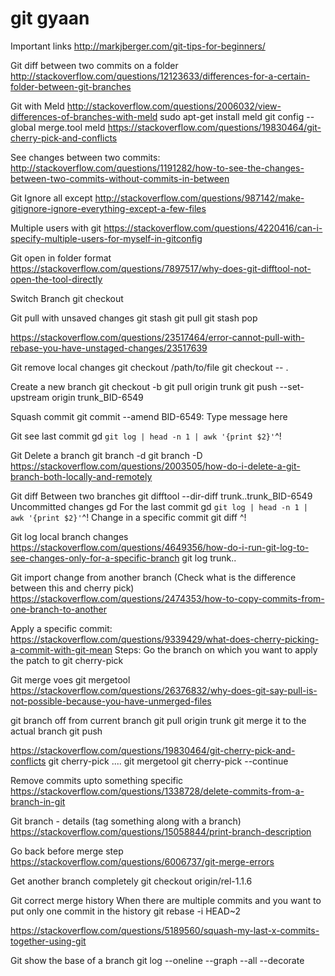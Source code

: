 # git gyaan


Important links
http://markjberger.com/git-tips-for-beginners/

Git diff between two commits on a folder
http://stackoverflow.com/questions/12123633/differences-for-a-certain-folder-between-git-branches

Git with Meld
http://stackoverflow.com/questions/2006032/view-differences-of-branches-with-meld
sudo apt-get install meld
git config --global merge.tool meld
https://stackoverflow.com/questions/19830464/git-cherry-pick-and-conflicts


See changes between two commits: 
http://stackoverflow.com/questions/1191282/how-to-see-the-changes-between-two-commits-without-commits-in-between

Git Ignore all except
http://stackoverflow.com/questions/987142/make-gitignore-ignore-everything-except-a-few-files


Multiple users with git
https://stackoverflow.com/questions/4220416/can-i-specify-multiple-users-for-myself-in-gitconfig

Git open in folder format
https://stackoverflow.com/questions/7897517/why-does-git-difftool-not-open-the-tool-directly


Switch Branch 
git checkout <branch name>

Git pull with unsaved changes
git stash 
git pull
git stash pop

https://stackoverflow.com/questions/23517464/error-cannot-pull-with-rebase-you-have-unstaged-changes/23517639


Git remove local changes
git checkout /path/to/file
git checkout -- .

Create a new branch
git checkout -b <Branch name>
git pull origin trunk
git push --set-upstream origin trunk_BID-6549

Squash commit
git commit --amend
BID-6549: Type message here


Git see last commit
gd `git log | head -n 1 | awk '{print $2}'`^!

Git Delete a branch
git branch -d <Name of  branch>
git branch -D <Name of banch> 
https://stackoverflow.com/questions/2003505/how-do-i-delete-a-git-branch-both-locally-and-remotely

Git diff
Between two branches
git difftool --dir-diff trunk..trunk_BID-6549
Uncommitted changes
gd
For the last commit
	gd `git log | head -n 1 | awk '{print $2}'`^!
Change in a specific commit
git diff <Hash of the commit>^!


Git log local branch changes
https://stackoverflow.com/questions/4649356/how-do-i-run-git-log-to-see-changes-only-for-a-specific-branch
git log trunk..

Git import change from another branch (Check what is the difference between this and cherry pick)
https://stackoverflow.com/questions/2474353/how-to-copy-commits-from-one-branch-to-another
	
Apply a specific commit:
https://stackoverflow.com/questions/9339429/what-does-cherry-picking-a-commit-with-git-mean
Steps:
Go the branch on which you want to apply the patch to
git cherry-pick  <commit-hash>



Git merge voes
git mergetool
https://stackoverflow.com/questions/26376832/why-does-git-say-pull-is-not-possible-because-you-have-unmerged-files

git branch off from current branch
git pull origin trunk
git merge it to the actual branch 
git push

https://stackoverflow.com/questions/19830464/git-cherry-pick-and-conflicts
git cherry-pick ....
git mergetool
git cherry-pick --continue




Remove commits upto something specific
https://stackoverflow.com/questions/1338728/delete-commits-from-a-branch-in-git

Git branch - details (tag something along with a branch)
https://stackoverflow.com/questions/15058844/print-branch-description

Go back before merge step
https://stackoverflow.com/questions/6006737/git-merge-errors

Get another branch completely
git checkout origin/rel-1.1.6

Git correct merge history 
When there are multiple commits and you want to put only one commit in the history
git rebase -i HEAD~2

https://stackoverflow.com/questions/5189560/squash-my-last-x-commits-together-using-git


Git show the base of a branch
git log --oneline --graph --all --decorate
